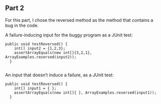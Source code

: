 ## Part 2
For this part, I chose the reversed method as the method that contains a bug in the code. 

A failure-inducing input for the buggy program as a JUnit test:

```
public void testReversed() {
    int[] input2 = {1,2,3};
    assertArrayEquals(new int[]{3,2,1}, ArrayExamples.reversed(input2));
  }
 
```

An input that doesn’t induce a failure, as a JUnit test:

```
public void testReversed() {
    int[] input1 = { };
    assertArrayEquals(new int[]{ }, ArrayExamples.reversed(input1));
  }
  
```
